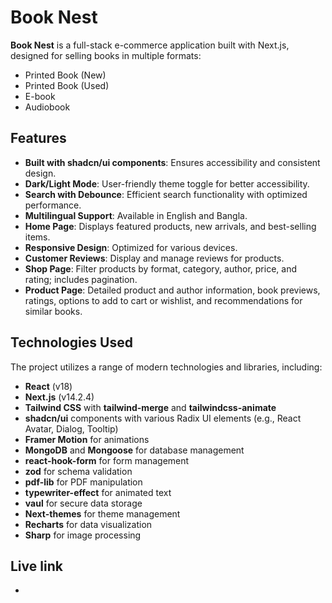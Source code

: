 # Book Nest

**Book Nest** is a full-stack e-commerce application built with Next.js, designed for selling books in multiple formats:

- Printed Book (New)
- Printed Book (Used)
- E-book
- Audiobook

## Features

- **Built with shadcn/ui components**: Ensures accessibility and consistent design.
- **Dark/Light Mode**: User-friendly theme toggle for better accessibility.
- **Search with Debounce**: Efficient search functionality with optimized performance.
- **Multilingual Support**: Available in English and Bangla.
- **Home Page**: Displays featured products, new arrivals, and best-selling items.
- **Responsive Design**: Optimized for various devices.
- **Customer Reviews**: Display and manage reviews for products.
- **Shop Page**: Filter products by format, category, author, price, and rating; includes pagination.
- **Product Page**: Detailed product and author information, book previews, ratings, options to add to cart or wishlist, and recommendations for similar books.

## Technologies Used

The project utilizes a range of modern technologies and libraries, including:

- **React** (v18)
- **Next.js** (v14.2.4)
- **Tailwind CSS** with **tailwind-merge** and **tailwindcss-animate**
- **shadcn/ui** components with various Radix UI elements (e.g., React Avatar, Dialog, Tooltip)
- **Framer Motion** for animations
- **MongoDB** and **Mongoose** for database management
- **react-hook-form** for form management
- **zod** for schema validation
- **pdf-lib** for PDF manipulation
- **typewriter-effect** for animated text
- **vaul** for secure data storage
- **Next-themes** for theme management
- **Recharts** for data visualization
- **Sharp** for image processing

## Live link
- 